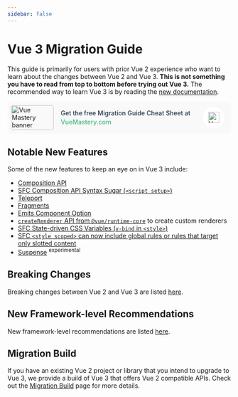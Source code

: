 ```yaml
---
sidebar: false
---
```


# Vue 3 Migration Guide

This guide is primarily for users with prior Vue 2 experience who want to learn about the changes between Vue 2 and Vue 3. **This is not something you have to read from top to bottom before trying out Vue 3.** The recommended way to learn Vue 3 is by reading the [new documentation](https://vuejs.org).

<!-- VueMastery Start -->
<style>
.vue-mastery-link {
  background-color: #f9f9f9;
  border-radius: 8px;
  padding: 8px 16px 8px 8px;
}

.vue-mastery-link a {
  display: flex;
  align-items: center;
  text-decoration: none;
}

.vue-mastery-link .banner {
  background-color: #f9f9f9;
  border-radius: 4px;
  width:96px;
  height:56px;
  object-fit: cover;
}

.vue-mastery-link .description {
  flex: 1;
  font-weight: 500;
  font-size: 14px;
  line-height: 20px;
  color: #213547;
  margin: 0 0 0 16px;
}

.vue-mastery-link .description span {
  color: #42b883;
}

.vue-mastery-link .logo-wrapper {
  position: relative;
  width: 48px;
  height: 48px;
  border-radius: 50%;
  background-color: #ffffff;
  display: flex;
  justify-content: center;
  align-items: center;
}

.vue-mastery-link .logo-wrapper img {
  width: 25px;
  object-fit: contain;
}

@media (max-width: 576px) {
  .vue-mastery-link .banner {
    width:56px;
  }

  .vue-mastery-link .description {
    font-size: 12px;
    line-height: 18px;
  }
  .vue-mastery-link .logo-wrapper {
    position: relative;
    width: 32px;
    height: 32px;
  }
}
</style>

<div class="vue-mastery-link">
  <a href="https://www.vuemastery.com/migration-guide-cheat-sheet/" target="_blank">
    <div class="banner-wrapper">
      <img class="banner" alt="Vue Mastery banner" width="96px" height="56px" src="https://storage.googleapis.com/vue-mastery.appspot.com/flamelink/media/vuemastery-graphical-link-96x56.png" />
    </div>
    <p class="description">Get the free Migration Guide Cheat Sheet at <span>VueMastery.com</span></p>
    <div class="logo-wrapper">
        <img alt="Vue Mastery Logo" width="25px" src="https://storage.googleapis.com/vue-mastery.appspot.com/flamelink/media/vue-mastery-logo.png" />
    </div>
  </a>
</div>
<!-- VueMastery End -->

## Notable New Features

Some of the new features to keep an eye on in Vue 3 include:

- [Composition API](https://vuejs.org/guide/extras/composition-api-faq.html)
- [SFC Composition API Syntax Sugar (`<script setup>`)](https://vuejs.org/api/sfc-script-setup.html)
- [Teleport](https://vuejs.org/guide/built-ins/teleport.html)
- [Fragments](/new/fragments.html)
- [Emits Component Option](https://vuejs.org/api/options-state.html#emits)
- [`createRenderer` API from `@vue/runtime-core`](https://vuejs.org/api/custom-renderer.html) to create custom renderers
- [SFC State-driven CSS Variables (`v-bind` in `<style>`)](https://vuejs.org/api/sfc-css-features.html#v-bind-in-css)
- [SFC `<style scoped>` can now include global rules or rules that target only slotted content](https://github.com/vuejs/rfcs/blob/master/active-rfcs/0023-scoped-styles-changes.md)
- [Suspense](https://vuejs.org/guide/built-ins/suspense.html) <sup class="warning">experimental</sup>

## Breaking Changes

Breaking changes between Vue 2 and Vue 3 are listed [here](/breaking-changes/).

## New Framework-level Recommendations

New framework-level recommendations are listed [here](/recommendations).

## Migration Build

If you have an existing Vue 2 project or library that you intend to upgrade to Vue 3, we provide a build of Vue 3 that offers Vue 2 compatible APIs. Check out the [Migration Build](./migration-build.html) page for more details.
